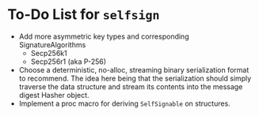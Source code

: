 # To-Do List for `selfsign`

-   Add more asymmetric key types and corresponding SignatureAlgorithms
    -   Secp256k1
    -   Secp256r1 (aka P-256)
-   Choose a deterministic, no-alloc, streaming binary serialization format to recommend.  The idea here being that the serialization should simply traverse the data structure and stream its contents into the message digest Hasher object.
-   Implement a proc macro for deriving `SelfSignable` on structures.
